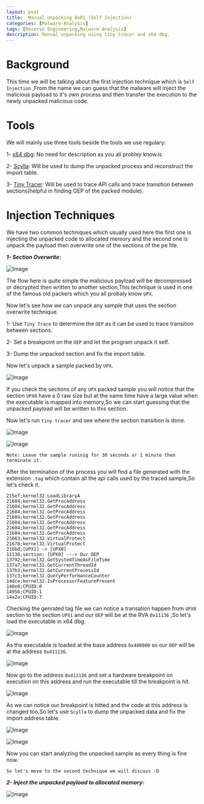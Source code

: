 ```yaml
---
layout: post
title:  Manual Unpacking 0x01 (Self Injection)
categories: [Malware-Analysis]
tags: [Reverse Engineering,Malware Analysis]
description: Manual unpacking using tiny tracer and x64 dbg.
---
```

# Background
This time we will be talking about the first injection technique which is `Self Injection` ,From the name we can guess that the malware will inject the malicious payload to it's own process and then transfer the execution to the newly unpacked malicious code.

# Tools
We will mainly use three tools beside the tools we use regulary:

1- [x64 dbg](https://x64dbg.com/): No need for description as you all probley know.is 

2- [Scylla](https://github.com/NtQuery/Scylla): Will be used to dump the unpacked process and reconstruct the import table.

3- [Tiny Tracer](https://github.com/hasherezade/tiny_tracer): Will be used to trace API calls and trace transition between sections(helpful in finding OEP of the packed module).

# Injection Techniques
We have two common techniques which usually used here the first one is injecting the unpacked code to allocated memory and the second one is unpack the payload then overwrite one of the sections of the pe file.

***1- Section Overwrite:***


![Image](https://github.com/joezid/joezid.github.io/raw/main/Images/Manual%20unpacking/packing_dia2.png)

The flow here is quite simple the malicious payload will be decompressed or decrypted then written to another section,This technique is used in one of the famous old packers which you all probaly know `UPX`.

Now let's see how we can unpack any sample that uses the section overwrite technique.

1- Use `Tiny Trace` to determine the `OEP` as it can be used to trace transition between sections.

2- Set a breakpoint on the `OEP` and let the program unpack it self.

3- Dump the unpacked section and fix the import table.

Now let's unpack a sample packed by `UPX`.

![Image](https://github.com/joezid/joezid.github.io/raw/main/Images/Manual%20unpacking/up.PNG)

If you check the sections of any `UPX` packed sample you will notice that the section `UPX0` have a 0 raw size but at the same time have a large value when the executable is mapped into memory,So we can start guessing that the unpacked payload will be written to this section.

Now let's run `tiny tracer` and see where the section transition is done.

![Image](https://github.com/joezid/joezid.github.io/raw/main/Images/Manual%20unpacking/rn_p.png)

![Image](https://github.com/joezid/joezid.github.io/raw/main/Images/Manual%20unpacking/p_2.PNG)

```
Note: Leave the sample runinig for 30 seconds or 1 minute then terminate it.
```
After the termination of the process you will find a file generated with the extension `.tag` which contain all the api calls used by the traced sample,So let's check it.

```
215ef;kernel32.LoadLibraryA
21604;kernel32.GetProcAddress
21604;kernel32.GetProcAddress
21604;kernel32.GetProcAddress
21604;kernel32.GetProcAddress
21604;kernel32.GetProcAddress
21604;kernel32.GetProcAddress
21604;kernel32.GetProcAddress
21663;kernel32.VirtualProtect
21678;kernel32.VirtualProtect
216bd;[UPX1] -> [UPX0]
11136;section: [UPX0] ---> Our OEP
13792;kernel32.GetSystemTimeAsFileTime
137a7;kernel32.GetCurrentThreadId
137b3;kernel32.GetCurrentProcessId
137c3;kernel32.QueryPerformanceCounter
14dce;kernel32.IsProcessorFeaturePresent
148e0;CPUID:0
14956;CPUID:1
14a2a;CPUID:7
```
Checking the genrated tag file we can notice a transation happen from `UPX0` section to the section `UPX1` and our `OEP` will be at the RVA `0x11136` ,So let's load the executable in x64 dbg.


![Image](https://github.com/joezid/joezid.github.io/raw/main/Images/Manual%20unpacking/bas.png)

As the executable is loaded at the base address `0x400000` so our `OEP` will be at the address `0x411136`.

![Image](https://github.com/joezid/joezid.github.io/raw/main/Images/Manual%20unpacking/add.png)

Now go to the address `0x411136` and set a hardware breakpoint on execution on this address and run the executable till the breakpoint is hit.

![Image](https://github.com/joezid/joezid.github.io/raw/main/Images/Manual%20unpacking/unp_1.PNG)

As we can notice our breakpoint is hitted and the code at this address is changed too,So let's use `Scylla` to dump the unpacked data and fix the import address table.

![Image](https://github.com/joezid/joezid.github.io/raw/main/Images/Manual%20unpacking/dump_1.png)


![Image](https://github.com/joezid/joezid.github.io/raw/main/Images/Manual%20unpacking/dump_3.png)

Now you can start analyzing the unpacked sample as every thing is fine now.

```
So let's move to the second technique we will discuss :D
```

***2- Inject the unpacked payload to allocated memory:***

![Image](https://github.com/joezid/joezid.github.io/raw/main/Images/Manual%20unpacking/Self_1.gif)
